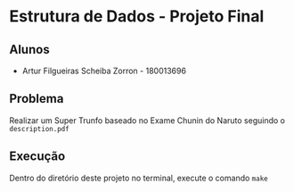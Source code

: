 # Estrutura de Dados - Projeto Final

## Alunos

- Artur Filgueiras Scheiba Zorron - 180013696

## Problema

Realizar um Super Trunfo baseado no Exame Chunin do Naruto seguindo o `description.pdf`

## Execução

Dentro do diretório deste projeto no terminal, execute o comando `make`